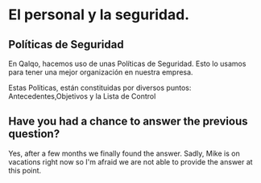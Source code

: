 # El personal y la seguridad.

## Políticas de Seguridad

En Qalqo, hacemos uso de unas Políticas de Seguridad. Esto lo usamos para tener una mejor organización en nuestra empresa.

Estas Políticas, están constituidas por diversos puntos: Antecedentes,Objetivos y la Lista de Control

## Have you had a chance to answer the previous question?

Yes, after a few months we finally found the answer. Sadly, Mike is on vacations right now so I'm afraid we are not able to provide the answer at this point.




